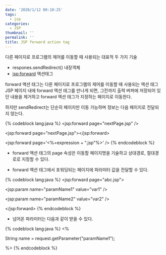 ```yaml
---
date: '2020/1/12 00:10:25'
tags:
  - jsp
categories:
  - JSP
thumbnail: ''
permalink: ''
title: JSP forward action tag
---
```



다른 페이지로 프로그램의 제어를 이동할 때 사용되는 대표적 두 가지 기술

* respones.sendRedirect() 내장객체
* <jsp:forward> 액션태그

<!-- more -->
  
forward 액션 태그는 다른 페이지로 프로그램의 제어를 이동할 때 사용되는 액션 태그
JSP 페이지 내에 forward 액션 태그를 만나게 되면, 그전까지 출력 버퍼에 저장되어 있던 내용을 제거하고 forward 액션 태그가 지정하는 페이지로 이동한다.

하지만 sendRedirect는 단순히 페이지만 이동 가능하며 정보는 다음 페이지로 전달되지 않는다.


{% codeblock lang:java %}
<jsp:forward page="nextPage.jsp" />

<jsp:forward page="nextPage.jsp"></jsp:forward>

<jsp:forward page='<%=expression + ".jsp"%>' />
{% endcodeblock %}


* forward 액션 태그의 page 속성은 이동할 페이지명을 기술하고 상대경로, 절대경로로 지정할 수 있다.

* forward 액션 태그에서 포워딩되는 페이지에 파라미터 값을 전달할 수 있다.


{% codeblock lang:java %}
<jsp:forward page="abc.jsp">

<jsp:param name="paramName1" value="var1" />

<jsp:param name="paramName2" value="var2" />

</jsp:forward>
{% endcodeblock %}

- 넘어온 파라미터는 다음과 같이 받을 수 있다.

{% codeblock lang:java %}
<%

String name = request.getParameter("paramName1");

%>
{% endcodeblock %}

